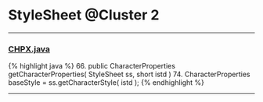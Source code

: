 # StyleSheet @Cluster 2

***

### [CHPX.java](https://searchcode.com/codesearch/view/97384232/)
{% highlight java %}
66. public CharacterProperties getCharacterProperties( StyleSheet ss, short istd )
74.     CharacterProperties baseStyle = ss.getCharacterStyle( istd );
{% endhighlight %}

***

